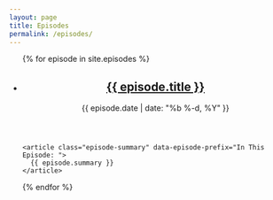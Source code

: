 ```yaml
---
layout: page
title: Episodes 
permalink: /episodes/
---
```


<ul class="episode-list">
  {% for episode in site.episodes %}
  <li class="episode">
    <header class="episode-header">
      <h2>
        <a class="episode-link" href="{{ episode.url | prepend: site.baseurl }}">{{ episode.title }}</a>
      </h2>
      <p class="episode-meta">{{ episode.date | date: "%b %-d, %Y" }}</p>
    </header>

    <article class="episode-summary" data-episode-prefix="In This Episode: ">
      {{ episode.summary }}
    </article>
  </li>
  {% endfor %}
</ul>